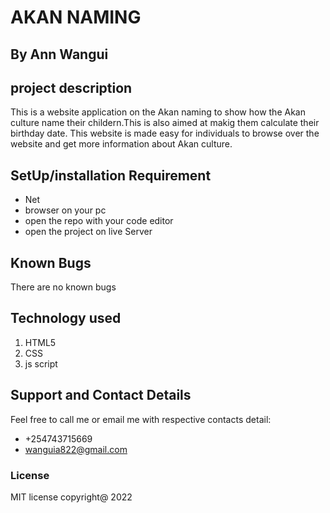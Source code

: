 # AKAN NAMING
## By Ann Wangui
## project description
This is a website application on the Akan naming to show how the Akan culture name their childern.This is also aimed at makig them calculate their birthday date. This website is made easy for individuals to browse over the website and get more information about Akan culture.

## SetUp/installation Requirement
* Net
* browser on your pc
* open the repo with your code editor
* open the project on live Server
## Known Bugs
There are no known bugs
## Technology used
1. HTML5
2. CSS
3. js script
## Support and Contact Details
Feel free to call me or email me with respective contacts detail:
* +254743715669
* wanguia822@gmail.com
### License
MIT license
copyright@ 2022

